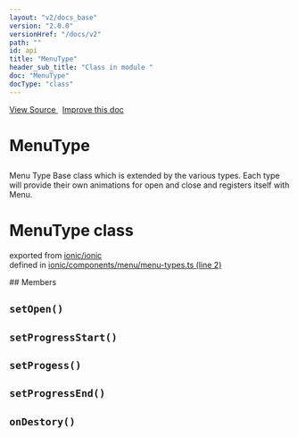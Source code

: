 ```yaml
---
layout: "v2/docs_base"
version: "2.0.0"
versionHref: "/docs/v2"
path: ""
id: api
title: "MenuType"
header_sub_title: "Class in module "
doc: "MenuType"
docType: "class"
---
```



<div class="improve-docs">
  <a href='http://github.com/driftyco/ionic2/tree/master/ionic/components/menu/menu-types.ts#L1'>
    View Source
  </a>
  &nbsp;
  <a href='http://github.com/driftyco/ionic2/edit/master/ionic/components/menu/menu-types.ts#L1'>
    Improve this doc
  </a>
</div>




<h1 class="api-title">

  MenuType



</h1>





<p>Menu Type
Base class which is extended by the various types. Each
type will provide their own animations for open and close
and registers itself with Menu.</p>


<h1 class="class export">MenuType <span class="type">class</span></h1>
<p class="module">exported from <a href='undefined'>ionic/ionic</a><br/>
defined in <a href="https://github.com/driftyco/ionic2/tree/master/ionic/components/menu/menu-types.ts#L2-L75">ionic/components/menu/menu-types.ts (line 2)</a>
</p>
## Members

<div id="setOpen"></div>
<h2>
  <code>setOpen()</code>

</h2>












<div id="setProgressStart"></div>
<h2>
  <code>setProgressStart()</code>

</h2>












<div id="setProgess"></div>
<h2>
  <code>setProgess()</code>

</h2>












<div id="setProgressEnd"></div>
<h2>
  <code>setProgressEnd()</code>

</h2>












<div id="onDestory"></div>
<h2>
  <code>onDestory()</code>

</h2>












